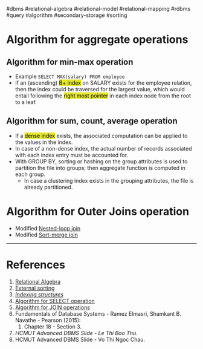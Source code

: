 #dbms #relational-algebra #relational-model #relational-mapping #rdbms #query #algorithm #secondary-storage #sorting  

# Algorithm for aggregate operations
## Algorithm for min-max operation
- Example `SELECT MAX(salary) FROM employee`
- If an (ascending) <mark style="background: #e4e62d;">B+ index</mark> on SALARY exists for the employee relation, then the index could be traversed for the largest value, which would entail following the <mark style="background: #e4e62d;">right most pointer</mark> in each index node from the root to a leaf.
## Algorithm for sum, count, average operation
- If a <mark style="background: #e4e62d;">dense index</mark> exists, the associated computation can be applied to the values in the index.
- In case of a non-dense index, the actual number of records associated with each index entry must be accounted for. 
- With GROUP BY, sorting or hashing on the group attributes is used to partition the file into groups; then aggregate function is computed in each group.
	- In case a clustering index exists in the grouping attributes, the file is already partitioned.
# Algorithm for Outer Joins operation
- Modified [Nested-loop join](Algorithm%20for%20JOIN%20operations.md#Nested-loop%20join)
- Modified [Sort-merge join](Algorithm%20for%20JOIN%20operations.md#Sort-merge%20join)


---
# References
1. [Relational Algebra](Relational%20Algebra.md)
2. [External sorting](External%20sorting.md)
3. *[Indexing structures](Indexing%20structures.md)*
4. [Algorithm for SELECT operation](Algorithm%20for%20SELECT%20operation.md)
5. [Algorithm for JOIN operations](Algorithm%20for%20JOIN%20operations.md)
6. Fundamentals of Database Systems - Ramez Elmasri, Shamkant B. Navathe - Pearson (2015):
	1. Chapter 18 - Section 3.
7. *HCMUT Advanced DBMS Slide - Le Thi Bao Thu.*
8. HCMUT Advanced DBMS Slide - Vo Thi Ngoc Chau.